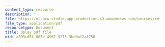 ```yaml
---
content_type: resource
description: ''
file: https://ol-ocw-studio-app-production.s3.amazonaws.com/courses/res-6-012-introduction-to-probability-spring-2018/a893cd5f885e496782733bddaf2af750_FT0ptFu6dVA.pdf
file_type: application/pdf
resourcetype: Document
title: 3play pdf file
uid: a893cd5f-885e-4967-8273-3bddaf2af750
---
```

